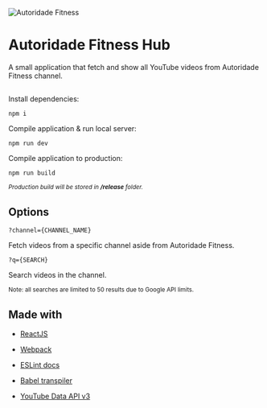 
![Autoridade Fitness](https://i.imgur.com/elFSvMM.png "Autoridade Fitness")

# Autoridade Fitness Hub

A small application that fetch and show all YouTube videos from Autoridade Fitness channel.

##

Install dependencies:


`npm i`


Compile application & run local server:


`npm run dev`



Compile application to production:


`npm run build`


<sup>_Production build will be stored in **/release** folder._</sup>


## Options

`?channel={CHANNEL_NAME}`

Fetch videos from a specific channel aside from Autoridade Fitness.

`?q={SEARCH}`

Search videos in the channel.


<sup>Note: all searches are limited to 50 results due to Google API limits.</sup>


## Made with

* [ReactJS](https://facebook.github.io/react/)


* [Webpack](https://webpack.github.io/)


* [ESLint docs](http://eslint.org/)


* [Babel transpiler](https://babeljs.io/)


* [YouTube Data API v3](https://developers.google.com/youtube/v3/docs/)
